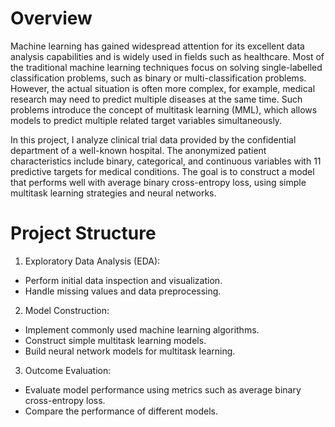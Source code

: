 # Overview
Machine learning has gained widespread attention for its excellent data analysis capabilities and is widely used in fields such as healthcare. Most of the traditional machine learning techniques focus on solving single-labelled classification problems, such as binary or multi-classification problems. However, the actual situation is often more complex, for example, medical research may need to predict multiple diseases at the same time. Such problems introduce the concept of multitask learning (MML), which allows models to predict multiple related target variables simultaneously.

In this project, I analyze clinical trial data provided by the confidential department of a well-known hospital. The anonymized patient characteristics include binary, categorical, and continuous variables with 11 predictive targets for medical conditions. The goal is to construct a model that performs well with average binary cross-entropy loss, using simple multitask learning strategies and neural networks.
# Project Structure
1. Exploratory Data Analysis (EDA):
- Perform initial data inspection and visualization.
- Handle missing values and data preprocessing.
2. Model Construction:
- Implement commonly used machine learning algorithms.
- Construct simple multitask learning models.
- Build neural network models for multitask learning.
3. Outcome Evaluation:
- Evaluate model performance using metrics such as average binary cross-entropy loss.
- Compare the performance of different models.
